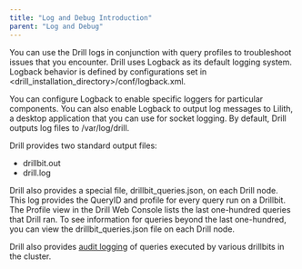 ```yaml
---
title: "Log and Debug Introduction"
parent: "Log and Debug"
---
```


You can use the Drill logs in conjunction with query profiles to troubleshoot issues that you encounter. Drill uses Logback as its default logging system. Logback behavior is defined by configurations set in <drill_installation_directory>/conf/logback.xml. 

You can configure Logback to enable specific loggers for particular components. You can also enable Logback to output log messages to Lilith, a desktop application that you can use for socket logging. By default, Drill outputs log files to /var/log/drill.

Drill provides two standard output files:  

* drillbit.out
* drill.log

Drill also provides a special file, drillbit_queries.json, on each Drill node. This log provides the QueryID and profile for every query run on a Drillbit. The Profile view in the Drill Web Console lists the last one-hundred queries that Drill ran. To see information for queries beyond the last one-hundred, you can view the drillbit_queries.json file on each Drill node.

Drill also provides [audit logging]({{site.baseurl}}/docs/query-audit-logging/) of queries executed by various drillbits in the cluster. 
